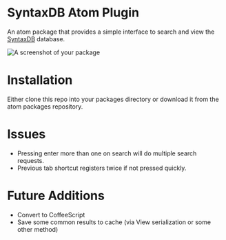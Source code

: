 # SyntaxDB Atom Plugin

An atom package that provides a simple interface to search and view the [SyntaxDB](https://syntaxdb.com/) database.

![A screenshot of your package](https://f.cloud.github.com/assets/69169/2290250/c35d867a-a017-11e3-86be-cd7c5bf3ff9b.gif)

# Installation
Either clone this repo into your packages directory or download it from the atom packages repository.

# Issues
- Pressing enter more than one on search will do multiple search requests.
- Previous tab shortcut registers twice if not pressed quickly.

# Future Additions
- Convert to CoffeeScript
- Save some common results to cache (via View serialization or some other method)
